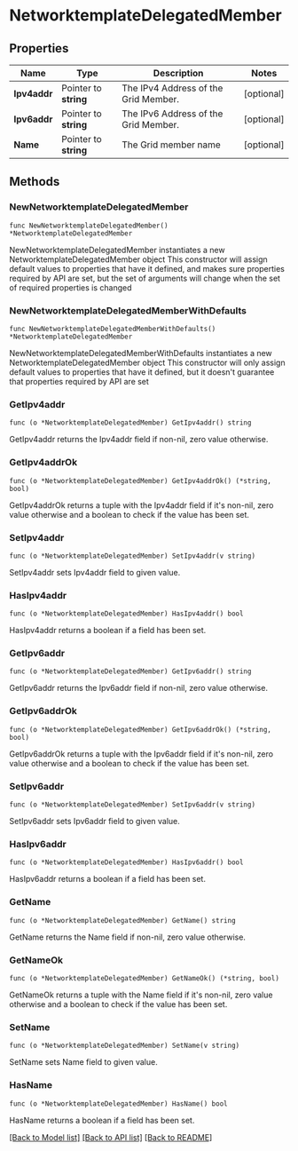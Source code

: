 # NetworktemplateDelegatedMember

## Properties

Name | Type | Description | Notes
------------ | ------------- | ------------- | -------------
**Ipv4addr** | Pointer to **string** | The IPv4 Address of the Grid Member. | [optional] 
**Ipv6addr** | Pointer to **string** | The IPv6 Address of the Grid Member. | [optional] 
**Name** | Pointer to **string** | The Grid member name | [optional] 

## Methods

### NewNetworktemplateDelegatedMember

`func NewNetworktemplateDelegatedMember() *NetworktemplateDelegatedMember`

NewNetworktemplateDelegatedMember instantiates a new NetworktemplateDelegatedMember object
This constructor will assign default values to properties that have it defined,
and makes sure properties required by API are set, but the set of arguments
will change when the set of required properties is changed

### NewNetworktemplateDelegatedMemberWithDefaults

`func NewNetworktemplateDelegatedMemberWithDefaults() *NetworktemplateDelegatedMember`

NewNetworktemplateDelegatedMemberWithDefaults instantiates a new NetworktemplateDelegatedMember object
This constructor will only assign default values to properties that have it defined,
but it doesn't guarantee that properties required by API are set

### GetIpv4addr

`func (o *NetworktemplateDelegatedMember) GetIpv4addr() string`

GetIpv4addr returns the Ipv4addr field if non-nil, zero value otherwise.

### GetIpv4addrOk

`func (o *NetworktemplateDelegatedMember) GetIpv4addrOk() (*string, bool)`

GetIpv4addrOk returns a tuple with the Ipv4addr field if it's non-nil, zero value otherwise
and a boolean to check if the value has been set.

### SetIpv4addr

`func (o *NetworktemplateDelegatedMember) SetIpv4addr(v string)`

SetIpv4addr sets Ipv4addr field to given value.

### HasIpv4addr

`func (o *NetworktemplateDelegatedMember) HasIpv4addr() bool`

HasIpv4addr returns a boolean if a field has been set.

### GetIpv6addr

`func (o *NetworktemplateDelegatedMember) GetIpv6addr() string`

GetIpv6addr returns the Ipv6addr field if non-nil, zero value otherwise.

### GetIpv6addrOk

`func (o *NetworktemplateDelegatedMember) GetIpv6addrOk() (*string, bool)`

GetIpv6addrOk returns a tuple with the Ipv6addr field if it's non-nil, zero value otherwise
and a boolean to check if the value has been set.

### SetIpv6addr

`func (o *NetworktemplateDelegatedMember) SetIpv6addr(v string)`

SetIpv6addr sets Ipv6addr field to given value.

### HasIpv6addr

`func (o *NetworktemplateDelegatedMember) HasIpv6addr() bool`

HasIpv6addr returns a boolean if a field has been set.

### GetName

`func (o *NetworktemplateDelegatedMember) GetName() string`

GetName returns the Name field if non-nil, zero value otherwise.

### GetNameOk

`func (o *NetworktemplateDelegatedMember) GetNameOk() (*string, bool)`

GetNameOk returns a tuple with the Name field if it's non-nil, zero value otherwise
and a boolean to check if the value has been set.

### SetName

`func (o *NetworktemplateDelegatedMember) SetName(v string)`

SetName sets Name field to given value.

### HasName

`func (o *NetworktemplateDelegatedMember) HasName() bool`

HasName returns a boolean if a field has been set.


[[Back to Model list]](../README.md#documentation-for-models) [[Back to API list]](../README.md#documentation-for-api-endpoints) [[Back to README]](../README.md)


